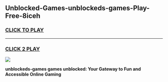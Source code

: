 
## Unblocked-Games-unblockeds-games-Play-Free-8iceh
<h3>
<a href="https://premium76.site?title=unblockeds-games&ref=20A">CLICK TO PLAY</a></h3>
<hr>

<h3>
<a href="https://premium76.site?title=unblockeds-games&ref=20A">CLICK 2 PLAY</a>
  
</h3>

<a href="https://premium76.site?title=unblockeds-games&ref=20A"><img src="https://clearcache.store/games.png"></a>


**unblockeds-games games unblocked: Your Gateway to Fun and Accessible Online Gaming**
